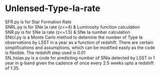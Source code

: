 # Unlensed-Type-Ia-rate

SFR.py is for Star Formation Rate\
SNRL.py is for SNe Ia rate (z<=4) & Luminosity function calculation\
SNR.py is for SNe Ia rate (z<=1.5) & SNe Ia number calculation\
SNlcl.py is a Monte Carlo method to detemine the number of Type Ia observations by LSST in a year as a function of redshift. There are certain simplifications and assumptions, which can be modified easily as the code is flexible. The redshift step used is 0.01\
SN_hsiao.py is a code for predicting number of SNIa detected by LSST in 1 year in g-band given the cadence of once every 2.5 weeks upto a redshift of 1.35. 
